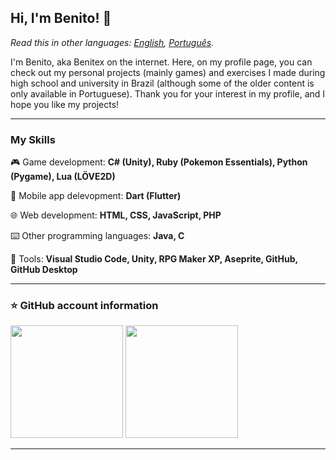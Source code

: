 ## Hi, I'm Benito! 👋

*Read this in other languages: [English](README.eng.md), [Português](README.md).*

I'm Benito, aka Benitex on the internet. Here, on my profile page, you can check out my personal projects (mainly games) and exercises I made during high school and university in Brazil (although some of the older content is only available in Portuguese). Thank you for your interest in my profile, and I hope you like my projects!

---

### My Skills

🎮 Game development: **C# (Unity), Ruby (Pokemon Essentials), Python (Pygame), Lua (LÖVE2D)**

📱 Mobile app delevopment: **Dart (Flutter)**

🌐 Web development: **HTML, CSS, JavaScript, PHP**

⌨️ Other programming languages: **Java, C**

🔧 Tools: **Visual Studio Code, Unity, RPG Maker XP, Aseprite, GitHub, GitHub Desktop**

---

### ⭐ GitHub account information

<img height="180em" src="https://github-readme-stats.vercel.app/api?username=Benitex&show_icons=true&layout=compactt"/> <img height="180em" src="https://github-readme-stats.vercel.app/api/top-langs/?username=Benitex&langs_count=6&layout=compact&exclude_repo=Pokemon-Burning-Scales"/>

---
